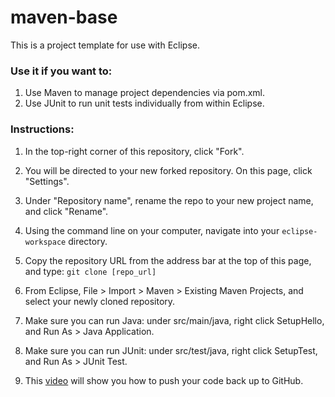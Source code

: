 # maven-base

This is a project template for use with Eclipse. 

### Use it if you want to:
1. Use Maven to manage project dependencies via pom.xml.
2. Use JUnit to run unit tests individually from within Eclipse.

### Instructions:
1. In the top-right corner of this repository, click "Fork".
2. You will be directed to your new forked repository. On this page, click "Settings".
3. Under "Repository name", rename the repo to your new project name, and click "Rename".
4. Using the command line on your computer, navigate into your `eclipse-workspace` directory.
5. Copy the repository URL from the address bar at the top of this page, and type: `git clone [repo_url]`
6. From Eclipse, File > Import > Maven > Existing Maven Projects, and select your newly cloned repository.
7. Make sure you can run Java: under src/main/java, right click SetupHello, and Run As > Java Application.
8. Make sure you can run JUnit: under src/test/java, right click SetupTest, and Run As > JUnit Test.

9. This [video](https://youtu.be/POGzh6epq7A) will show you how to push your code back up to GitHub.

